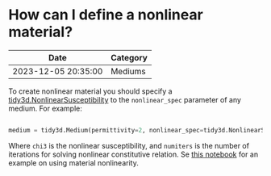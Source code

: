 # How can I define a nonlinear material?

| Date       | Category    |
|------------|-------------|
| 2023-12-05 20:35:00 | Mediums |


To create nonlinear material you should specify a [tidy3d.NonlinearSusceptibility](https://docs.flexcompute.com/projects/tidy3d/en/latest/api/_autosummary/tidy3d.NonlinearSusceptibility.html#tidy3d.NonlinearSusceptibility) to the `nonlinear_spec` parameter of any medium. For example:



```python

medium = tidy3d.Medium(permittivity=2, nonlinear_spec=tidy3d.NonlinearSusceptibility(chi3=1, numiters=5))

```



Where <code>chi3</code> is the nonlinear susceptibility, and <code>numiters</code> is the number of iterations for solving nonlinear constitutive relation. Se <a href="https://www.flexcompute.com/tidy3d/examples/notebooks/BistablePCCavity/">this notebook</a> for an example on using material nonlinearity.
